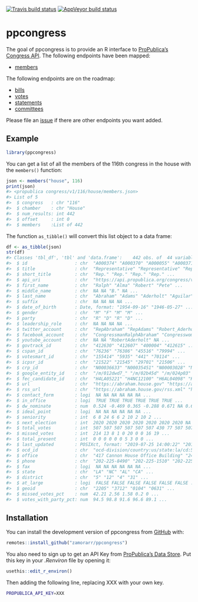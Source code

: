 
<!-- README.md is generated from README.Rmd. Please edit that file -->

[![Travis build
status](https://travis-ci.org/zamorarr/ppcongress.svg?branch=master)](https://travis-ci.org/zamorarr/ppcongress)
[![AppVeyor build
status](https://ci.appveyor.com/api/projects/status/github/zamorarr/ppcongress?branch=master&svg=true)](https://ci.appveyor.com/project/zamorarr/ppcongress)

# ppcongress

The goal of ppcongress is to provide an R interface to [ProPublica’s
Congress API](https://projects.propublica.org/api-docs/congress-api/).
The following endpoints have been
    mapped:

  - [members](https://projects.propublica.org/api-docs/congress-api/members/)

The following endpoints are on the
    roadmap:

  - [bills](https://projects.propublica.org/api-docs/congress-api/bills/)
  - [votes](https://projects.propublica.org/api-docs/congress-api/votes/)
  - [statements](https://projects.propublica.org/api-docs/congress-api/statements/)
  - [committees](https://projects.propublica.org/api-docs/congress-api/committees/)

Please file an [issue](https://github.com/zamorarr/ppcongress/issues) if
there are other endpoints you want added.

## Example

``` r
library(ppcongress)
```

You can get a list of all the members of the 116th congress in the house
with the `members()` function:

``` r
json <- members("house", 116)
print(json)
#> <propublica congress/v1/116/house/members.json>
#> List of 5
#>  $ congress   : chr "116"
#>  $ chamber    : chr "House"
#>  $ num_results: int 442
#>  $ offset     : int 0
#>  $ members    :List of 442
```

The function `as_tibble()` will convert this list object to a data
frame:

``` r
df <- as_tibble(json)
str(df)
#> Classes 'tbl_df', 'tbl' and 'data.frame':    442 obs. of  44 variables:
#>  $ id                  : chr  "A000374" "A000370" "A000055" "A000371" ...
#>  $ title               : chr  "Representative" "Representative" "Representative" "Representative" ...
#>  $ short_title         : chr  "Rep." "Rep." "Rep." "Rep." ...
#>  $ api_uri             : chr  "https://api.propublica.org/congress/v1/members/A000374.json" "https://api.propublica.org/congress/v1/members/A000370.json" "https://api.propublica.org/congress/v1/members/A000055.json" "https://api.propublica.org/congress/v1/members/A000371.json" ...
#>  $ first_name          : chr  "Ralph" "Alma" "Robert" "Pete" ...
#>  $ middle_name         : chr  NA NA "B." NA ...
#>  $ last_name           : chr  "Abraham" "Adams" "Aderholt" "Aguilar" ...
#>  $ suffix              : chr  NA NA NA NA ...
#>  $ date_of_birth       : Date, format: "1954-09-16" "1946-05-27" ...
#>  $ gender              : chr  "M" "F" "M" "M" ...
#>  $ party               : chr  "R" "D" "R" "D" ...
#>  $ leadership_role     : chr  NA NA NA NA ...
#>  $ twitter_account     : chr  "RepAbraham" "RepAdams" "Robert_Aderholt" "reppeteaguilar" ...
#>  $ facebook_account    : chr  "CongressmanRalphAbraham" "CongresswomanAdams" "RobertAderholt" "reppeteaguilar" ...
#>  $ youtube_account     : chr  NA NA "RobertAderholt" NA ...
#>  $ govtrack_id         : chr  "412630" "412607" "400004" "412615" ...
#>  $ cspan_id            : chr  "76236" "76386" "45516" "79994" ...
#>  $ votesmart_id        : chr  "155414" "5935" "441" "70114" ...
#>  $ icpsr_id            : chr  "21522" "21545" "29701" "21506" ...
#>  $ crp_id              : chr  "N00036633" "N00035451" "N00003028" "N00033997" ...
#>  $ google_entity_id    : chr  "/m/012dwd7_" "/m/02b45d" "/m/024p03" "/m/0jwv0xf" ...
#>  $ fec_candidate_id    : chr  "H4LA05221" "H4NC12100" "H6AL04098" "H2CA31125" ...
#>  $ url                 : chr  "https://abraham.house.gov" "https://adams.house.gov" "https://aderholt.house.gov" "https://aguilar.house.gov" ...
#>  $ rss_url             : chr  "https://abraham.house.gov/rss.xml" "https://adams.house.gov/rss.xml" "https://aderholt.house.gov/rss.xml" "https://aguilar.house.gov/rss.xml" ...
#>  $ contact_form        : logi  NA NA NA NA NA NA ...
#>  $ in_office           : logi  TRUE TRUE TRUE TRUE TRUE TRUE ...
#>  $ dw_nominate         : num  0.524 -0.469 0.365 -0.288 0.671 NA 0.654 NA 0.38 NA ...
#>  $ ideal_point         : logi  NA NA NA NA NA NA ...
#>  $ seniority           : int  6 8 24 6 6 2 10 2 10 2 ...
#>  $ next_election       : int  2020 2020 2020 2020 2020 2020 2020 NA 2020 2020 ...
#>  $ total_votes         : int  507 507 507 507 507 507 430 77 507 507 ...
#>  $ missed_votes        : int  214 13 8 1 0 20 0 0 16 19 ...
#>  $ total_present       : int  0 0 0 0 0 0 5 3 0 0 ...
#>  $ last_updated        : POSIXct, format: "2019-07-25 14:00:22" "2019-07-25 14:00:24" ...
#>  $ ocd_id              : chr  "ocd-division/country:us/state:la/cd:5" "ocd-division/country:us/state:nc/cd:12" "ocd-division/country:us/state:al/cd:4" "ocd-division/country:us/state:ca/cd:31" ...
#>  $ office              : chr  "417 Cannon House Office Building" "2436 Rayburn House Office Building" "1203 Longworth House Office Building" "109 Cannon House Office Building" ...
#>  $ phone               : chr  "202-225-8490" "202-225-1510" "202-225-4876" "202-225-3201" ...
#>  $ fax                 : logi  NA NA NA NA NA NA ...
#>  $ state               : chr  "LA" "NC" "AL" "CA" ...
#>  $ district            : chr  "5" "12" "4" "31" ...
#>  $ at_large            : logi  FALSE FALSE FALSE FALSE FALSE FALSE ...
#>  $ geoid               : chr  "2205" "3712" "0104" "0631" ...
#>  $ missed_votes_pct    : num  42.21 2.56 1.58 0.2 0 ...
#>  $ votes_with_party_pct: num  94.5 98.8 91.6 96.6 89.1 ...
```

## Installation

You can install the development version of ppcongress from
[GitHub](https://github.com/zamorarr/ppcongress) with:

``` r
remotes::install_github("zamorarr/ppcongress")
```

You also need to sign up to get an API Key from [ProPublica’s Data
Store](https://www.propublica.org/datastore/api/propublica-congress-api).
Put this key in your *.Renviron* file by opening it:

``` r
usethis::edit_r_environ()
```

Then adding the following line, replacing XXX with your own key.

``` sh
PROPUBLICA_API_KEY=XXX
```

